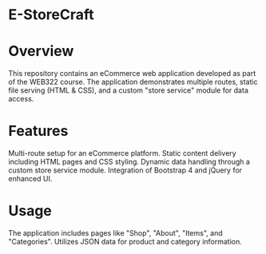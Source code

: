 # E-StoreCraft

# Overview
This repository contains an eCommerce web application developed as part of the WEB322 course. The application demonstrates multiple routes, static file serving (HTML & CSS), and a custom "store service" module for data access.

# Features
Multi-route setup for an eCommerce platform. Static content delivery including HTML pages and CSS styling. Dynamic data handling through a custom store service module. Integration of Bootstrap 4 and jQuery for enhanced UI.

# Usage
The application includes pages like "Shop", "About", "Items", and "Categories". Utilizes JSON data for product and category information.
